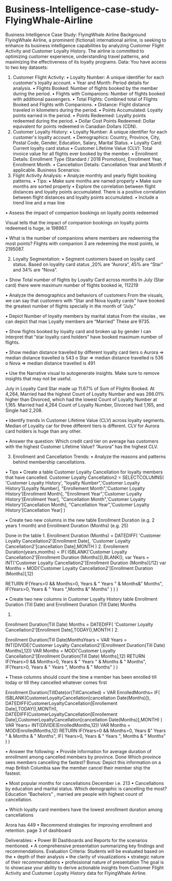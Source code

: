 # Business-Intelligence-case-study-FlyingWhale-Airline
Business Intelligence Case Study: FlyingWhale Airline
Background 
FlyingWhale Airline, a prominent (fictional) international airline, is seeking to enhance its business intelligence capabilities by 
analyzing Customer Flight Activity and Customer Loyalty History. The airline is committed to optimizing customer experience, 
understanding travel patterns, and maximizing the effectiveness of its loyalty programs.
Data: You have access to two key datasets:
1. Customer Flight Activity:
• Loyalty Number: A unique identifier for each customer's loyalty account.
• Year and Month: Period details for analysis.
• Flights Booked: Number of flights booked by the member during the period.
• Flights with Companions: Number of flights booked with additional passengers.
• Total Flights: Combined total of Flights Booked and Flights with Companions.
• Distance: Flight distance traveled in kilometers during the period.
• Points Accumulated: Loyalty points earned in the period.
• Points Redeemed: Loyalty points redeemed during the period.
• Dollar Cost Points Redeemed: Dollar equivalent for points redeemed in Canadian Dollars (CDN).
2. Customer Loyalty History:
• Loyalty Number: A unique identifier for each customer's loyalty account.
• Demographics: Country, Province, City, Postal Code, Gender, Education, Salary, Marital Status.
• Loyalty Card: Current loyalty card status
• Customer Lifetime Value (CLV): Total invoice value for all flights ever booked by the member.
• Enrollment Details: Enrollment Type (Standard / 2018 Promotion), Enrollment Year, Enrollment Month.
• Cancellation Details: Cancellation Year and Month if applicable.
Business Scenarios: 
1. Flight Activity Analysis:
• Analyze monthly and yearly flight booking patterns.
• Tips: 
▪ Make sure months are named properly
▪ Make sure months are sorted properly
• Explore the correlation between flight distances and loyalty points accumulated.
There is a positive correlation between flight distances and loyalty points accumulated. 
• Include a trend line and a max line


 


• Assess the impact of companion bookings on loyalty points redeemed

 
Visual tells that the impact of companion bookings on loyalty points redeemed is huge, ie 198967.

• What is the number of companions where members are redeeming the most points?
Flights with companion 3 are redeeming the most points, ie 2195087.
 
2. Loyalty Segmentation:
• Segment customers based on loyalty card status.
Based on loyality card status ,20% are “Aurora”, 45% are “Star” and 34% are “Nova”.
 
• Show Total number of flights by Loyalty Card across months
In July (Star card) there were maximum number of flights booked ie, 112219
 

• Analyze the demographics and behaviors of customers
From the visuals, we can say that customers with “Star and Nova loyalty cards” have booked the greatest number of flights specially in the month of “July.”

• Depict Number of loyalty members by marital status
From the visulas , we can depict that max Loyalty members are “Married”
These are 9735.
 




• Show flights booked by loyalty card and broken up by gender
I can interpret that “star loyalty card holders” have booked maximum number of flights.

 
• Show median distance travelled by different loyalty card tiers
o	Aurora => median distance travelled is 543
o	Star => median distance travelled is 536
o	Nova => median distance travelled is 491
 
• Use the Narrative visual to autogenerate insights. Make sure to remove insights that may not be useful.

July in Loyalty Card Star made up 11.67% of Sum of Flights Booked. 
At 4,264, Married had the highest Count of Loyalty Number and was 266.01% higher than Divorced, which had the lowest Count of Loyalty Number at 1,165. 
Married had 4,264 Count of Loyalty Number, Divorced had 1,165, and Single had 2,208. 
 
• Identify trends in Customer Lifetime Value (CLV) across loyalty segments.
Median of Loyality car for three different tiers is different. 
CLV for Aurora card holders is huge than any other.

 

• Answer the question: 
Which credit card tier on average has customers with the highest Customer Lifetime Value?
“Aurora” has the highest CLV.
 
















3. Enrollment and Cancellation Trends:
• Analyze the reasons and patterns behind membership cancellations.

• Tips
▪ Create a table Customer Loyalty Cancellation for loyalty members that have cancelled. 
Customer Loyalty Cancellation2 = SELECTCOLUMNS(
        'Customer Loyalty History',
        "loyalty Number",'Customer Loyalty History'[Loyalty Number],
        "Enrollement Month",'Customer Loyalty History'[Enrollment Month],
        "Enrollment Year",'Customer Loyalty History'[Enrollment Year],
        "Cancellation Month",'Customer Loyalty History'[Cancellation Month],
        "Cancellation Year",'Customer Loyalty History'[Cancellation Year]
        )
 


▪ Create two new columns in the new table Enrollment Duration (e.g. 2 years 1 month) and 
Enrollment Duration (Months) (e.g. 25)

 Done in the table 
1. 
Enrollment Duration (Months) = DATEDIFF(
    'Customer Loyalty Cancellation2'[Enrollment Date],
    'Customer Loyalty Cancellation2'[cancellation Date],MONTH
)
2. 
Enrollement Duration(years,months) = IF(
    ISBLANK('Customer Loyalty Cancellation2'[Enrollment Duration (Months)]),BLANK(),
    var Years = INT('Customer Loyalty Cancellation2'[Enrollment Duration (Months)]/12)
    var Months = MOD('Customer Loyalty Cancellation2'[Enrollment Duration (Months)],12)

RETURN
    IF(Years>0 && Months>0,
        Years & " Years " & Months&" Months",
            IF(Years>0,
                Years & " Years ",Months &" Months"
            )
    )
)

▪ Create two new columns in Customer Loyalty History table Enrollment Duration (Till Date) and 
Enrollment Duration (Till Date) Months

1. 
Enrollment Duration(Till Date) Months = 
    DATEDIFF(
        'Customer Loyalty Cancellation2'[Enrollment Date],TODAY(),MONTH
        )
2. 

Enrollment Duration(Till Date)MonthsYears = 
VAR Years = INT(DIVIDE('Customer Loyalty Cancellation2'[Enrollment Duration(Till Date) Months],12))
VAR Months = MOD('Customer Loyalty Cancellation2'[Enrollment Duration(Till Date) Months],12)
RETURN
    IF(Years>0 && Months>0,
        Years & " Years " & Months & " Months",
            IF(Years>0, Years & " Years ",
                Months & " Months"
            )
    )



• These columns should count the time a member has been enrolled till today or till 
they cancelled whatever comes first

Enrollment Duration(TillDate)or(TillCancelled) = 
    VAR EnrolledMonths=
        IF(
            ISBLANK(CustomerLoyaltyCancellation[cancellation Date(Months)]),
            DATEDIFF(CustomerLoyaltyCancellation[Enrollement Date],TODAY(),MONTH),
            DATEDIFF(CustomerLoyaltyCancellation[Enrollement Date],CustomerLoyaltyCancellation[cancellation Date(Months)],MONTH)
        )
    VAR Years= 
        INT(DIVIDE(EnrolledMonths,12))
    VAR Months =
        MOD(EnrolledMonths,12)
    RETURN
        IF(Years>0 && Months>0,
            Years &" Years " & Months & " Months",
            IF(
                Years>0,
                Years & " Years ",
                Months & " Months"
            )
        )

• Answer the following:
▪ Provide information for average duration of enrollment among cancelled members by province. 
Done 
Which province sees members cancelling the fastest? Bonus: Depict this information on a map
British Columbia saw the member cancel their member ship the fastest.

▪ Most popular months for cancellations
December i.e. 213
▪ Cancellations by education and marital status. Which demographic is cancelling the most?
Education “Bachelors” , married are people with highest count of cancellation.

▪ Which loyalty card members have the lowest enrollment duration among cancellations

Arora has 449
• Recommend strategies for improving enrollment and retention.
page 3 of dashboard

Deliverables:
• Power BI Dashboards and Reports for the scenarios mentioned.
• A comprehensive presentation summarizing key findings and recommendations.
Evaluation Criteria: Students will be evaluated based on the 
• depth of their analysis
• the clarity of visualizations
• strategic nature of their recommendations
• professional nature of presentation
The goal is to showcase your ability to derive actionable insights from Customer Flight Activity and Customer Loyalty History data 
for FlyingWhale Airline. 
